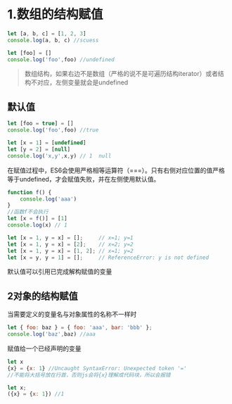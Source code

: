 # 1.数组的结构赋值

```javascript
let [a, b, c] = [1, 2, 3]
console.log(a, b, c) //scuess

let [foo] = []
console.log('foo',foo) //undefined
```

>数组结构，如果右边不是数组（严格的说不是可遍历结构iterator）或者结构不对应，左侧变量就会是undefined

## 默认值

```javascript
let [foo = true] = []
console.log('foo',foo) //true

let [x = 1] = [undefined]
let [y = 2] = [null]
console.log('x,y',x,y) // 1  null
```

在赋值过程中，ES6会使用严格相等运算符（===）。只有右侧对应位置的值严格等于undefined，才会赋值失败，并在左侧使用默认值。

```javascript
function f() {
    console.log('aaa')
}
//函数f不会执行
let [x = f()] = [1]
console.log(x) // 1
```

```javascript
let [x = 1, y = x] = [];     // x=1; y=1
let [x = 1, y = x] = [2];    // x=2; y=2
let [x = 1, y = x] = [1, 2]; // x=1; y=2
let [x = y, y = 1] = [];     // ReferenceError: y is not defined
```

默认值可以引用已完成解构赋值的变量

## 2对象的结构赋值

当需要定义的变量名与对象属性的名称不一样时

```javascript
let { foo: baz } = { foo: 'aaa', bar: 'bbb' };
console.log('baz',baz) //aaa
```

赋值给一个已经声明的变量

```javascript
let x
{x} = {x: 1} //Uncaught SyntaxError: Unexpected token '='
//不能将大括号放在行首，否则js会将{x}理解成代码块，所以会报错

let x;
({x} = {x: 1}) //1
```



















